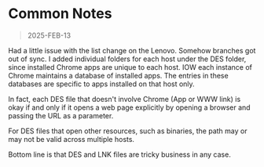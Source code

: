 
# Common Notes

> 2025-FEB-13

Had a little issue with the list change on the Lenovo. Somehow branches got
out of sync. I added individual folders for each host under the DES folder, since
installed Chrome apps are unique to each host. IOW each instance of Chrome
maintains a database of installed apps. The entries in these databases are
specific to apps installed on that host only.

In fact, each DES file that doesn't involve Chrome (App or WWW link) is
okay if and only if it opens a web page explicitly by opening a browser
and passing the URL as a parameter.

For DES files that open other resources, such as binaries, the path may
or may not be valid across multiple hosts.

Bottom line is that DES and LNK files are tricky business in any case.

